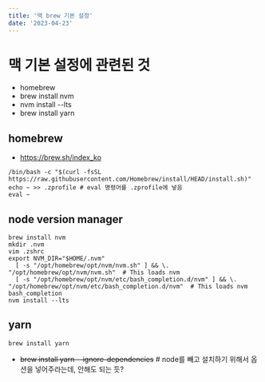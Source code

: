 ```yaml
---
title: '맥 brew 기본 설정'
date: '2023-04-23'
---
```


# 맥 기본 설정에 관련된 것
- homebrew
- brew install nvm
- nvm install --lts
- brew install yarn

## homebrew
- https://brew.sh/index_ko

```shell
/bin/bash -c "$(curl -fsSL https://raw.githubusercontent.com/Homebrew/install/HEAD/install.sh)"
echo ~ >> .zprofile # eval 명령어를 .zprofile에 넣음
eval ~
```

## node version manager
```shell
brew install nvm
mkdir .nvm
vim .zshrc
export NVM_DIR="$HOME/.nvm"
  [ -s "/opt/homebrew/opt/nvm/nvm.sh" ] && \. "/opt/homebrew/opt/nvm/nvm.sh"  # This loads nvm
  [ -s "/opt/homebrew/opt/nvm/etc/bash_completion.d/nvm" ] && \. "/opt/homebrew/opt/nvm/etc/bash_completion.d/nvm"  # This loads nvm bash_completion
nvm install --lts
```

## yarn
```shell
brew install yarn
```
- ~~brew install yarn --ignore-dependencies~~ # node를 빼고 설치하기 위해서 옵션을 넣어주라는데, 안해도 되는 듯?



